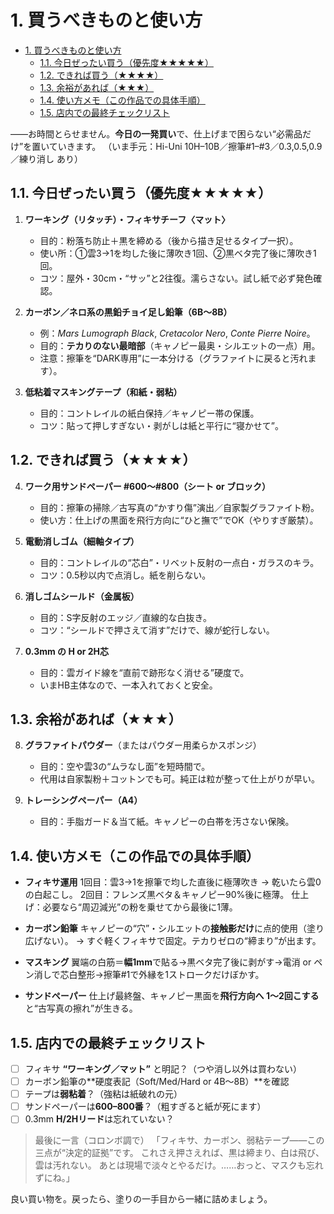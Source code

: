 # 1. 買うべきものと使い方

- [1. 買うべきものと使い方](#1-買うべきものと使い方)
  - [1.1. 今日ぜったい買う（優先度★★★★★）](#11-今日ぜったい買う優先度)
  - [1.2. できれば買う（★★★★）](#12-できれば買う)
  - [1.3. 余裕があれば（★★★）](#13-余裕があれば)
  - [1.4. 使い方メモ（この作品での具体手順）](#14-使い方メモこの作品での具体手順)
  - [1.5. 店内での最終チェックリスト](#15-店内での最終チェックリスト)


――お時間とらせません。**今日の一発買い**で、仕上げまで困らない“必需品だけ”を置いていきます。
（いま手元：Hi-Uni 10H–10B／擦筆#1–#3／0.3,0.5,0.9／練り消し あり）

## 1.1. 今日ぜったい買う（優先度★★★★★）

1. **ワーキング（リタッチ）・フィキサチーフ〈マット〉**

   - 目的：粉落ち防止＋黒を締める（後から描き足せるタイプ一択）。
   - 使い所：①雲3→1を均した後に薄吹き1回、②黒ベタ完了後に薄吹き1回。
   - コツ：屋外・30cm・“サッ”と2往復。濡らさない。試し紙で必ず発色確認。

2. **カーボン／ネロ系の黒鉛チョイ足し鉛筆（6B～8B）**

   - 例：*Mars Lumograph Black*, *Cretacolor Nero*, *Conte Pierre Noire*。
   - 目的：**テカりのない最暗部**（キャノピー最奥・シルエットの一点）用。
   - 注意：擦筆を“DARK専用”に一本分ける（グラファイトに戻ると汚れます）。

3. **低粘着マスキングテープ（和紙・弱粘）**

   - 目的：コントレイルの紙白保持／キャノピー帯の保護。
   - コツ：貼って押しすぎない・剥がしは紙と平行に“寝かせて”。

## 1.2. できれば買う（★★★★）

4. **ワーク用サンドペーパー #600～#800（シート or ブロック）**

   - 目的：擦筆の掃除／古写真の“かすり傷”演出／自家製グラファイト粉。
   - 使い方：仕上げの黒面を飛行方向に“ひと撫で”でOK（やりすぎ厳禁）。

5. **電動消しゴム（細軸タイプ）**

   - 目的：コントレイルの“芯白”・リベット反射の一点白・ガラスのキラ。
   - コツ：0.5秒以内で点消し。紙を削らない。

6. **消しゴムシールド（金属板）**

   - 目的：S字反射のエッジ／直線的な白抜き。
   - コツ：“シールドで押さえて消す”だけで、線が蛇行しない。

7. **0.3mm の H or 2H芯**

   - 目的：雲ガイド線を“直前で跡形なく消せる”硬度で。
   - いまHB主体なので、一本入れておくと安全。

## 1.3. 余裕があれば（★★★）

8. **グラファイトパウダー**（またはパウダー用柔らかスポンジ）

   - 目的：空や雲3の“ムラなし面”を短時間で。
   - 代用は自家製粉＋コットンでも可。純正は粒が整って仕上がりが早い。

9. **トレーシングペーパー（A4）**

   - 目的：手脂ガード＆当て紙。キャノピーの白帯を汚さない保険。

## 1.4. 使い方メモ（この作品での具体手順）

- **フィキサ運用**
  1回目：雲3→1を擦筆で均した直後に極薄吹き → 乾いたら雲0の白起こし。
  2回目：フレンズ黒ベタ＆キャノピー90%後に極薄。
  仕上げ：必要なら“周辺減光”の粉を乗せてから最後に1薄。

- **カーボン鉛筆**
  キャノピーの“穴”・シルエットの**接触影だけ**に点的使用（塗り広げない）。
  → すぐ軽くフィキサで固定。テカりゼロの“締まり”が出ます。

- **マスキング**
  翼端の白筋＝**幅1mm**で貼る→黒ベタ完了後に剥がす→電消 or ペン消しで芯白整形→擦筆#1で外縁を1ストロークだけぼかす。

- **サンドペーパー**
  仕上げ最終盤、キャノピー黒面を**飛行方向へ 1～2回こする**と“古写真の擦れ”が生きる。

## 1.5. 店内での最終チェックリスト

- [ ] フィキサ **“ワーキング／マット”** と明記？（つや消し以外は買わない）
- [ ] カーボン鉛筆の**硬度表記（Soft/Med/Hard or 4B～8B）**を確認
- [ ] テープは**弱粘着**？（強粘は紙破れの元）
- [ ] サンドペーパーは**600–800番**？（粗すぎると紙が死にます）
- [ ] 0.3mm **H/2Hリード**は忘れていない？

> 最後に一言（コロンボ調で）
> 「フィキサ、カーボン、弱粘テープ――この三点が“決定的証拠”です。
> これさえ押さえれば、黒は締まり、白は飛び、雲は汚れない。
> あとは現場で淡々とやるだけ。……おっと、マスクも忘れずにね。」

良い買い物を。戻ったら、塗りの一手目から一緒に詰めましょう。
